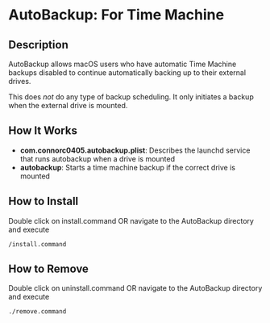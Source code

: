 # AutoBackup: For Time Machine

## Description
AutoBackup allows macOS users who have automatic Time Machine backups disabled to continue automatically backing up to their external drives.

This does *not* do any type of backup scheduling.  It only initiates a backup when the external drive is mounted.

## How It Works
- **com.connorc0405.autobackup.plist**: Describes the launchd service that runs autobackup when a drive is mounted
- **autobackup**: Starts a time machine backup if the correct drive is mounted

## How to Install

Double click on install.command OR navigate to the AutoBackup directory and execute
```
/install.command
```

## How to Remove

Double click on uninstall.command OR navigate to the AutoBackup directory and execute
```
./remove.command
```